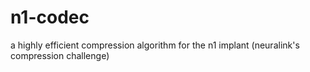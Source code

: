 # n1-codec
a highly efficient compression algorithm for the n1 implant (neuralink's compression challenge)

